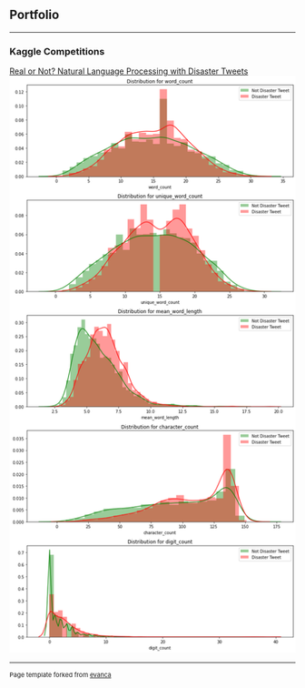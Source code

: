 ## Portfolio

---

### Kaggle Competitions

[Real or Not? Natural Language Processing with Disaster Tweets](https://github.com/GuoXuan97/Kaggle-Project-NLP-with-Disaster-Tweets/blob/master/Notebook.ipynb)
<img src="images/nlp_disaster_tweet_detection.png?raw=true"/>




---
<p style="font-size:11px">Page template forked from <a href="https://github.com/evanca/quick-portfolio">evanca</a></p>
<!-- Remove above link if you don't want to attibute -->
